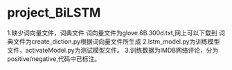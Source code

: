 # project_BiLSTM
1.缺少词向量文件，词典文件
  词向量文件为glove.6B.300d.txt,网上可以下载到
  词典文件为create_diction.py根据词向量文件所生成
 2.lstm_model.py为训练模型文件，activateModel.py为测试模型文件。
 3.训练数据为IMDB网络评论，分为positive/negative,代码中已标注。
